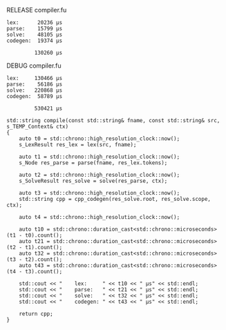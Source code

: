 
RELEASE compiler.fu

    lex:      20236 µs
    parse:    15799 µs
    solve:    48105 µs
    codegen:  19374 µs

             130260 µs

DEBUG compiler.fu

    lex:     130466 µs
    parse:    56186 µs
    solve:   220868 µs
    codegen:  58789 µs

             530421 µs

    std::string compile(const std::string& fname, const std::string& src, s_TEMP_Context& ctx)
    {
        auto t0 = std::chrono::high_resolution_clock::now();
        s_LexResult res_lex = lex(src, fname);

        auto t1 = std::chrono::high_resolution_clock::now();
        s_Node res_parse = parse(fname, res_lex.tokens);

        auto t2 = std::chrono::high_resolution_clock::now();
        s_SolveResult res_solve = solve(res_parse, ctx);

        auto t3 = std::chrono::high_resolution_clock::now();
        std::string cpp = cpp_codegen(res_solve.root, res_solve.scope, ctx);

        auto t4 = std::chrono::high_resolution_clock::now();

        auto t10 = std::chrono::duration_cast<std::chrono::microseconds>(t1 - t0).count();
        auto t21 = std::chrono::duration_cast<std::chrono::microseconds>(t2 - t1).count();
        auto t32 = std::chrono::duration_cast<std::chrono::microseconds>(t3 - t2).count();
        auto t43 = std::chrono::duration_cast<std::chrono::microseconds>(t4 - t3).count();

        std::cout << "    lex:     " << t10 << " µs" << std::endl;
        std::cout << "    parse:   " << t21 << " µs" << std::endl;
        std::cout << "    solve:   " << t32 << " µs" << std::endl;
        std::cout << "    codegen: " << t43 << " µs" << std::endl;

        return cpp;
    }

